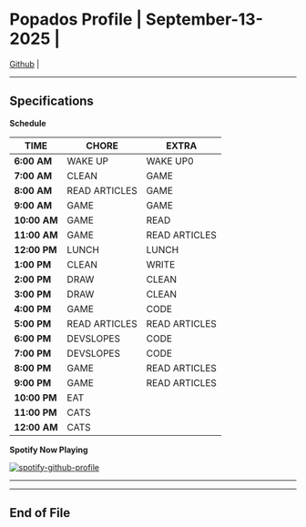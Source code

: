 
<!-- markdownlint-disable MD033 -->
<!-- markdownlint-disable MD036 -->
<!-- markdownlint-disable MD041 -->

# Popados Profile | September-13-2025 |

[Github](https://github.com/popados) |

***

## Specifications

**Schedule**

|TIME|CHORE|EXTRA|
|-----|-----|-----|
|**6:00 AM**|WAKE UP|WAKE UP0 |
|**7:00 AM**|CLEAN|GAME|
|**8:00 AM**|READ ARTICLES|GAME|
|**9:00 AM**|GAME|GAME|
|**10:00 AM**|GAME|READ|
|**11:00 AM**|GAME|READ ARTICLES|
|**12:00 PM**|LUNCH|LUNCH|
|**1:00 PM**|CLEAN|WRITE|
|**2:00 PM**|DRAW|CLEAN|
|**3:00 PM**|DRAW|CLEAN|
|**4:00 PM**|GAME|CODE|
|**5:00 PM**|READ ARTICLES|READ ARTICLES|
|**6:00 PM**|DEVSLOPES|CODE|
|**7:00 PM**|DEVSLOPES|CODE|
|**8:00 PM**|GAME|READ ARTICLES|
|**9:00 PM**|GAME|READ ARTICLES|
|**10:00 PM**|EAT|
|**11:00 PM**|CATS|
|**12:00 AM**|CATS|



**Spotify Now Playing**

[![spotify-github-profile](https://spotify-github-profile.kittinanx.com/api/view?uid=1227087812&cover_image=true&theme=novatorem&show_offline=true&background_color=121212&interchange=false&bar_color=ffeeef&bar_color_cover=false)](https://spotify-github-profile.kittinanx.com/api/view?uid=1227087812&redirect=true)

***

***

## End of File